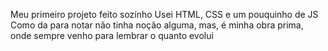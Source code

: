 Meu primeiro projeto feito sozínho
Usei HTML, CSS e um pouquinho de JS
Como da para notar não tinha noção alguma, mas, é minha obra prima,
onde sempre venho para lembrar o quanto evolui
